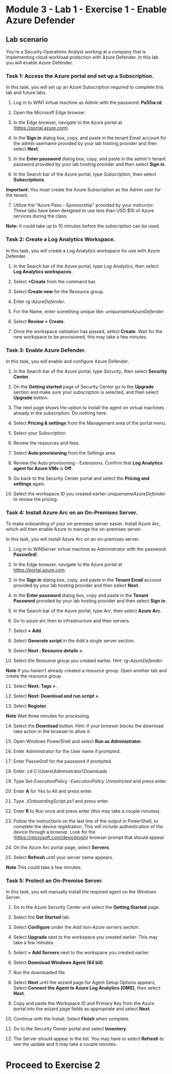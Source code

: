 # Module 3 - Lab 1 - Exercise 1 - Enable Azure Defender

## Lab scenario

You're a Security Operations Analyst working at a company that is implementing cloud workload protection with Azure Defender.  In this lab you will enable Azure Defender.

### Task 1: Access the Azure portal and set up a Subscription.

In this task, you will set up an Azure Subscription required to complete this lab and future labs.

1. Log in to WIN1 virtual machine as Admin with the password: **Pa55w.rd**.  

2. Open the Microsoft Edge browser.

3. In the Edge browser, navigate to the Azure portal at (https://portal.azure.com).

4. In the **Sign in** dialog box, copy, and paste in the tenant Email account for the admin username provided by your lab hosting provider and then select **Next**.

5. In the **Enter password** dialog box, copy, and paste in the admin's tenant password provided by your lab hosting provider and then select **Sign in**.

6. In the Search bar of the Azure portal, type *Subscription*, then select **Subscriptions**.

**Important:** You must create the Azure Subscription as the Admin user for the tenant.

7. Utilize the "Azure Pass - Sponsorship" provided by your instructor.  These labs have been designed to use less than USD $10 of Azure services during the class.

**Note:** It could take up to 10 minutes before the subscription can be used. 

### Task 2: Create a Log Analytics Workspace.

In this task, you will create a Log Analytics workspace for use with Azure Defender.

1. In the Search bar of the Azure portal, type *Log Analytics*, then select **Log Analytics workspaces**.

2. Select **+Create** from the command bar.

3. Select **Create new** for the Resource group.

4. Enter *rg-AzureDefender*.

5. For the Name, enter something unique like: *uniquenameAzureDefender*

6. Select **Review + Create**.

7. Once the workspace validation has passed, select **Create**. Wait for the new workspace to be provisioned, this may take a few minutes.

### Task 3: Enable Azure Defender.

In this task, you will enable and configure Azure Defender.

1. In the Search bar of the Azure portal, type *Security*, then select **Security Center**.

2. On the **Getting started** page of Security Center go to the **Upgrade** section and make sure your subscription is selected, and then select **Upgrade** button.

3. The next page shows the option to install the agent on virtual machines already in the subscription. Do nothing here.

4. Select **Pricing & settings** from the Management area of the portal menu.

5. Select your Subscription.

6. Review the resources and fees.

7. Select **Auto provisioning** from the Settings area.

8. Review the Auto provisioning - Extensions. Confirm that **Log Analytics agent for Azure VMs** is **Off**.

9. Go back to the Security Center portal and select the **Pricing and settings** again.

10. Select the workspace ID you created earlier *uniquenameAzureDefender* to review the pricing.

### Task 4: Install Azure Arc on an On-Premises Server.

To make onboarding of your on-premises server easier.  Install Azure Arc, which will then enable Azure to manage the on-premises server.

In this task, you will install Azure Arc on an on-premises server.

1. Log in to WINServer virtual machine as Administrator with the password: **Passw0rd!**.  

2. In the Edge browser, navigate to the Azure portal at https://portal.azure.com.

3. In the **Sign in** dialog box, copy, and paste in the **Tenant Email** account provided by your lab hosting provider and then select **Next**.

4. In the **Enter password** dialog box, copy and paste in the **Tenant Password** provided by your lab hosting provider and then select **Sign in**.

5. In the Search bar of the Azure portal, type *Arc*, then select **Azure Arc**.

6. Go to azure arc then to infrastructure and then servers.

7. Select **+ Add**.

8. Select **Generate script** in the Add a single server section.

9. Select **Next : Resource details >**.

10. Select the Resource group you created earlier. Hint: *rg-AzureDefender*

**Note** If you haven't already created a resource group. Open another tab and create the resource group.

11. Select **Next: Tags >**.

12. Select **Next: Download and run script >**.

13. Select **Register**.

**Note** Wait three minutes for processing.

14. Select the **Download** button. Hint: if your browser blocks the download take action in the browser to allow it.

15. Open Windows PowerShell and select **Run as Administrator**.

16. Enter Administrator for the User name if prompted.

17. Enter Passw0rd! for the password if prompted.

18. Enter: cd C:\Users\Administrator\Downloads

19. Type *Set-ExecutionPolicy -ExecutionPolicy Unrestricted* and press enter.

20. Enter **A** for Yes to All and press enter.

21. Type *.\OnboardingScript.ps1* and press enter.

22. Enter **R** to Run once and press enter (this may take a couple minutes).

23. Follow the instructions on the last line of the output in PowerShell, to complete the device registration.  This will include authentication of the device through a browser.  Look for the (https://microsoft.com/devicelogin) browser prompt that should appear.

24. On the Azure Arc portal page, select **Servers**.

25. Select **Refresh** until your server name appears.

**Note** This could take a few minutes.

### Task 5: Protect an On-Premise Server.

In this task, you will manually install the required agent on the Windows Server.

1. Go to the Azure Security Center and select the **Getting Started** page.

2. Select the **Get Started** tab.

3. Select **Configure** under the *Add non-Azure servers* section.

4. Select **Upgrade** next to the workspace you created earlier.  This may take a few minutes.  

5. Select **+ Add Servers** next to the workspace you created earlier.

6. Select **Download Windows Agent (64 bit)**.

7. Run the downloaded file.

8. Select **Next** until the wizard page for Agent Setup Options appears, Select **Connect the Agent to Azure Log Analytics (OMS)**, then select **Next**.

9. Copy and paste the Workspace ID and Primary Key from the Azure portal into the wizard page fields as appropriate and select **Next**.

10. Continue with the Install. Select **Finish** when complete.

11. Go to the Security Center portal and select **Inventory**.

12. The Server should appear in the list.  You may have to select **Refresh** to see the update and it may take a couple minutes.


# Proceed to Exercise 2
